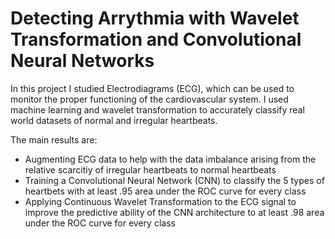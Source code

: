 # Detecting Arrythmia with Wavelet Transformation and Convolutional Neural Networks

In this project I studied Electrodiagrams (ECG), which can be used to monitor the proper functioning of the cardiovascular system.
I used machine learning and wavelet transformation to accurately classify real world datasets of normal and irregular heartbeats.

The main results are:
- Augmenting ECG data to help with the data imbalance arising from the relative scarcitiy of irregular heartbeats to normal heartbeats
- Training a Convolutional Neural Network (CNN) to classify the 5 types of heartbets with at least .95 area under the ROC curve for every class
- Applying Continuous Wavelet Transformation to the ECG signal to improve the predictive ability of the CNN architecture to at least .98 area under the ROC curve for every class

